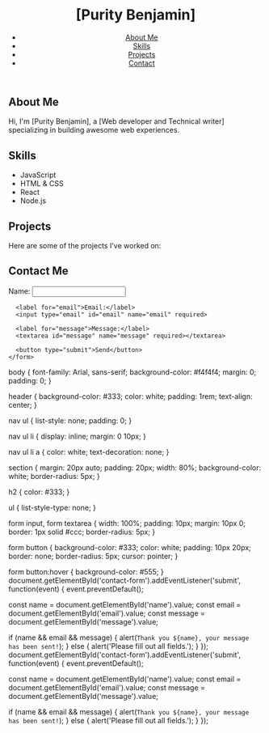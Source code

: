 <!DOCTYPE html>
<html lang="en">
<head>
  <meta charset="UTF-8">
  <meta name="viewport" content="width=device-width, initial-scale=1.0">
  <title>[Purity Benjamin] - Portfolio</title>
  <link rel="stylesheet" href="styles.css">
</head>
<body>
  <header>
    <h1>[Purity Benjamin]</h1>
    <nav>
      <ul>
        <li><a href="#about">About Me</a></li>
        <li><a href="#skills">Skills</a></li>
        <li><a href="#projects">Projects</a></li>
        <li><a href="#contact">Contact</a></li>
      </ul>
    </nav>
  </header>

  <section id="about">
    <h2>About Me</h2>
    <p>Hi, I'm [Purity Benjamin], a [Web developer and Technical writer] specializing in building awesome web experiences.</p>
  </section>

  <section id="skills">
    <h2>Skills</h2>
    <ul>
      <li>JavaScript</li>
      <li>HTML & CSS</li>
      <li>React</li>
      <li>Node.js</li>
    </ul>
  </section>

  <section id="projects">
    <h2>Projects</h2>
    <p>Here are some of the projects I've worked on:</p>
    <!-- https://medium.com/@mallitypurrie/a-freshmans-guide-to-navigating-tech-in-university-0b6f0934966f  -->
  </section>

  <section id="contact">
    <h2>Contact Me</h2>
    <form id="contact-form">
      <label for="name">Name:</label>
      <input type="text" id="name" name="name" required>

      <label for="email">Email:</label>
      <input type="email" id="email" name="email" required>

      <label for="message">Message:</label>
      <textarea id="message" name="message" required></textarea>

      <button type="submit">Send</button>
    </form>
  </section>

  <script src="script.js"></script>
</body>
</html>
body {
  font-family: Arial, sans-serif;
  background-color: #f4f4f4;
  margin: 0;
  padding: 0;
}

header {
  background-color: #333;
  color: white;
  padding: 1rem;
  text-align: center;
}

nav ul {
  list-style: none;
  padding: 0;
}

nav ul li {
  display: inline;
  margin: 0 10px;
}

nav ul li a {
  color: white;
  text-decoration: none;
}

section {
  margin: 20px auto;
  padding: 20px;
  width: 80%;
  background-color: white;
  border-radius: 5px;
}

h2 {
  color: #333;
}

ul {
  list-style-type: none;
}

form input, form textarea {
  width: 100%;
  padding: 10px;
  margin: 10px 0;
  border: 1px solid #ccc;
  border-radius: 5px;
}

form button {
  background-color: #333;
  color: white;
  padding: 10px 20px;
  border: none;
  border-radius: 5px;
  cursor: pointer;
}

form button:hover {
  background-color: #555;
}
document.getElementById('contact-form').addEventListener('submit', function(event) {
  event.preventDefault();
  
  const name = document.getElementById('name').value;
  const email = document.getElementById('email').value;
  const message = document.getElementById('message').value;
  
  if (name && email && message) {
    alert(`Thank you ${name}, your message has been sent!`);
  } else {
    alert('Please fill out all fields.');
  }
});
document.getElementById('contact-form').addEventListener('submit', function(event) {
  event.preventDefault();
  
  const name = document.getElementById('name').value;
  const email = document.getElementById('email').value;
  const message = document.getElementById('message').value;
  
  if (name && email && message) {
    alert(`Thank you ${name}, your message has been sent!`);
  } else {
    alert('Please fill out all fields.');
  }
});
